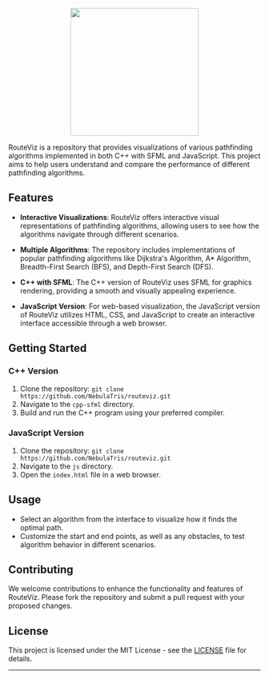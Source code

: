 
<p align="center"><img src="https://github.com/NebulaTris/ADA/assets/94922914/48a95784-f081-4008-b332-4b2c975860d0" height = "256" ></img></p>
<p align="center">

RouteViz is a repository that provides visualizations of various pathfinding algorithms implemented in both C++ with SFML and JavaScript. This project aims to help users understand and compare the performance of different pathfinding algorithms.

## Features

- **Interactive Visualizations**: RouteViz offers interactive visual representations of pathfinding algorithms, allowing users to see how the algorithms navigate through different scenarios.

- **Multiple Algorithms**: The repository includes implementations of popular pathfinding algorithms like Dijkstra's Algorithm, A* Algorithm, Breadth-First Search (BFS), and Depth-First Search (DFS).

- **C++ with SFML**: The C++ version of RouteViz uses SFML for graphics rendering, providing a smooth and visually appealing experience.

- **JavaScript Version**: For web-based visualization, the JavaScript version of RouteViz utilizes HTML, CSS, and JavaScript to create an interactive interface accessible through a web browser.

## Getting Started

### C++ Version

1. Clone the repository: `git clone https://github.com/NebulaTris/routeviz.git`
2. Navigate to the `cpp-sfml` directory.
3. Build and run the C++ program using your preferred compiler.

### JavaScript Version

1. Clone the repository: `git clone https://github.com/NebulaTris/routeviz.git`
2. Navigate to the `js` directory.
3. Open the `index.html` file in a web browser.

## Usage

- Select an algorithm from the interface to visualize how it finds the optimal path.
- Customize the start and end points, as well as any obstacles, to test algorithm behavior in different scenarios.

## Contributing

We welcome contributions to enhance the functionality and features of RouteViz. Please fork the repository and submit a pull request with your proposed changes.

## License

This project is licensed under the MIT License - see the [LICENSE](LICENSE) file for details.

---
